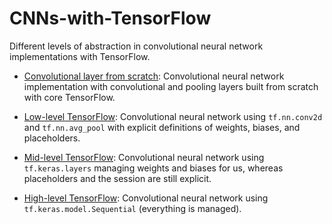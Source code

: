# CNNs-with-TensorFlow
Different levels of abstraction in convolutional neural network implementations with TensorFlow.

* [Convolutional layer from scratch](https://github.com/sgttwld/CNNs-with-tensorflow/blob/master/1_CNN_fromscratch.py): Convolutional neural network implementation with convolutional and pooling layers built from scratch with core TensorFlow.

* [Low-level TensorFlow](https://github.com/sgttwld/CNNs-with-tensorflow/blob/master/2_CNN_lowlevel.py): Convolutional neural network using `tf.nn.conv2d` and `tf.nn.avg_pool` with explicit definitions of weights, biases, and placeholders.

* [Mid-level TensorFlow](https://github.com/sgttwld/CNNs-with-tensorflow/blob/master/3_CNN_midlevel.py): Convolutional neural network using `tf.keras.layers` managing weights and biases for us, whereas placeholders and the session are still explicit.

* [High-level TensorFlow](https://github.com/sgttwld/CNNs-with-tensorflow/blob/master/4_CNN_highlevel.py): Convolutional neural network using `tf.keras.model.Sequential` (everything is managed).
